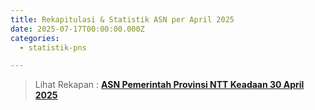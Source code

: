 ```yaml
---
title: Rekapitulasi & Statistik ASN per April 2025
date: 2025-07-17T00:00:00.000Z
categories:
  - statistik-pns

---
```


> Lihat Rekapan : [**ASN Pemerintah Provinsi NTT Keadaan 30 April 2025**](https://bkd.nttprov.go.id/web/wp-content/uploads/2025/08/bkdntt-rekap-asn-apil-2025.pdf)
